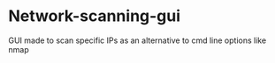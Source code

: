 # Network-scanning-gui
GUI made to scan specific IPs as an alternative to cmd line options like nmap
